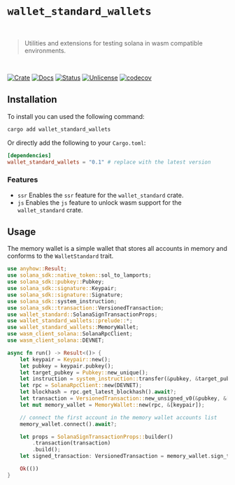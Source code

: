 # `wallet_standard_wallets`

<br />

> Utilities and extensions for testing solana in wasm compatible environments.

<br />

[![Crate][crate-image]][crate-link] [![Docs][docs-image]][docs-link] [![Status][ci-status-image]][ci-status-link] [![Unlicense][unlicense-image]][unlicense-link] [![codecov][codecov-image]][codecov-link]

## Installation

To install you can used the following command:

```bash
cargo add wallet_standard_wallets
```

Or directly add the following to your `Cargo.toml`:

```toml
[dependencies]
wallet_standard_wallets = "0.1" # replace with the latest version
```

### Features

- `ssr` Enables the `ssr` feature for the `wallet_standard` crate.
- `js` Enables the `js` feature to unlock wasm support for the `wallet_standard` crate.

## Usage

The memory wallet is a simple wallet that stores all accounts in memory and conforms to the `WalletStandard` trait.

```rust
use anyhow::Result;
use solana_sdk::native_token::sol_to_lamports;
use solana_sdk::pubkey::Pubkey;
use solana_sdk::signature::Keypair;
use solana_sdk::signature::Signature;
use solana_sdk::system_instruction;
use solana_sdk::transaction::VersionedTransaction;
use wallet_standard::SolanaSignTransactionProps;
use wallet_standard_wallets::prelude::*;
use wallet_standard_wallets::MemoryWallet;
use wasm_client_solana::SolanaRpcClient;
use wasm_client_solana::DEVNET;

async fn run() -> Result<()> {
	let keypair = Keypair::new();
	let pubkey = keypair.pubkey();
	let target_pubkey = Pubkey::new_unique();
	let instruction = system_instruction::transfer(&pubkey, &target_pubkey, sol_to_lamports(0.5));
	let rpc = SolanaRpcClient::new(DEVNET);
	let blockhash = rpc.get_latest_blockhash().await?;
	let transaction = VersionedTransaction::new_unsigned_v0(&pubkey, &[instruction], blockhash)?;
	let mut memory_wallet = MemoryWallet::new(rpc, &[keypair]);

	// connect the first account in the memory wallet accounts list
	memory_wallet.connect().await?;

	let props = SolanaSignTransactionProps::builder()
		.transaction(transaction)
		.build();
	let signed_transaction: VersionedTransaction = memory_wallet.sign_transaction(props).await?;

	Ok(())
}
```

[crate-image]: https://img.shields.io/crates/v/wallet_standard_wallets.svg
[crate-link]: https://crates.io/crates/wallet_standard_wallets
[docs-image]: https://docs.rs/wallet_standard_wallets/badge.svg
[docs-link]: https://docs.rs/wallet_standard_wallets/
[ci-status-image]: https://github.com/ifiokjr/wasm_solana/workflows/ci/badge.svg
[ci-status-link]: https://github.com/ifiokjr/wasm_solana/actions?query=workflow:ci
[unlicense-image]: https://img.shields.io/badge/license-Unlicence-blue.svg
[unlicense-link]: https://opensource.org/license/unlicense
[codecov-image]: https://codecov.io/github/ifiokjr/wasm_solana/graph/badge.svg?token=87K799Q78I
[codecov-link]: https://codecov.io/github/ifiokjr/wasm_solana
